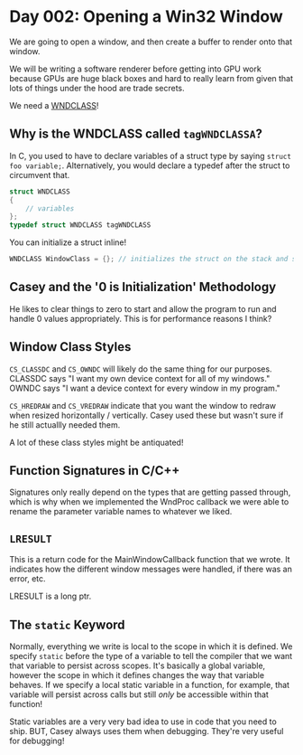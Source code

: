 # Day 002: Opening a Win32 Window

We are going to open a window, and then create a buffer to render onto that window.

We will be writing a software renderer before getting into GPU work because GPUs are huge black boxes and hard to really learn from given that lots of things under the hood are trade secrets.

We need a [WNDCLASS](https://learn.microsoft.com/en-us/windows/win32/api/winuser/ns-winuser-wndclassa)!

## Why is the WNDCLASS called `tagWNDCLASSA`?

In C, you used to have to declare variables of a struct type by saying `struct foo variable;`. Alternatively, you would declare a typedef after the struct to circumvent that.

```c
struct WNDCLASS
{
    // variables
};
typedef struct WNDCLASS tagWNDCLASS
```

You can initialize a struct inline!

```c++
WNDCLASS WindowClass = {}; // initializes the struct on the stack and sets everything to 0.
```

## Casey and the '0 is Initialization' Methodology

He likes to clear things to zero to start and allow the program to run and handle 0 values appropriately. This is for performance reasons I think?

## Window Class Styles

`CS_CLASSDC` and `CS_OWNDC` will likely do the same thing for our purposes. CLASSDC says "I want my own device context for all of my windows." OWNDC says "I want a device context for every window in my program."

`CS_HREDRAW` and `CS_VREDRAW` indicate that you want the window to redraw when resized horizontally / vertically. Casey used these but wasn't sure if he still actuallly needed them.

A lot of these class styles might be antiquated!

## Function Signatures in C/C++

Signatures only really depend on the types that are getting passed through, which is why when we implemented the WndProc callback we were able to rename the parameter variable names to whatever we liked.

## `LRESULT`

This is a return code for the MainWindowCallback function that we wrote. It indicates how the different window messages were handled, if there was an error, etc.

LRESULT is a long ptr.

## The `static` Keyword

Normally, everything we write is local to the scope in which it is defined. We specify `static` before the type of a variable to tell the compiler that we want that variable to persist across scopes. It's basically a global variable, however the scope in which it defines changes the way that variable behaves. If we specify a local static variable in a function, for example, that variable will persist across calls but still *only* be accessible within that function!

Static variables are a very very bad idea to use in code that you need to ship. BUT, Casey always uses them when debugging. They're very useful for debugging!